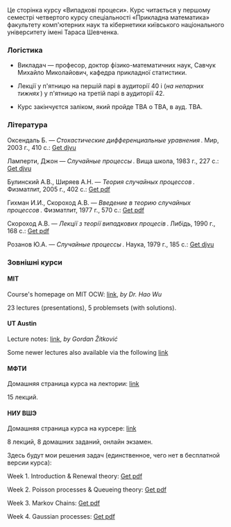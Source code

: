 <span class="text-muted">Це сторінка курсу &laquo;Випадкові процеси&raquo;. Курс читається у першому семестрі четвертого курсу спеціальності &laquo;Прикладна математика&raquo; факультету комп'ютерних наук та кібернетики київського національного університету імені Тараса Шевченка.</span>

<h3 class="text-primary">Логістика</h3>

- Викладач &mdash; професор, доктор фізико-математичних наук, Савчук Михайло Миколайович, кафедра прикладної статистики.

- Лекції у п'ятницю на першій парі в аудиторії 40 і (_на непарних тижнях_&thinsp;) у п'ятницю на третій парі в аудиторії 42.

- Курс закінчуєтся заліком, який пройде TBA о TBA, в ауд. TBA. 

<h3 class="text-primary">Література</h3>

Оксендаль&nbsp;Б. &mdash; _Стохастические дифференциальные уравнения_&thinsp;. Мир, 2003&nbsp;г., 410&nbsp;с.: <a class="badge badge-success" href="books/Оксендаль-Б.-Стохастические-дифференциальные-уравнения-Мир-2003.djvu">Get djvu</a>

Ламперти, Джон &mdash; _Случайные процессы_&thinsp;. Вища школа, 1983&nbsp;г., 227&nbsp;с.: <a class="badge badge-success" href="books/Ламперти,-Джон-Случайные-процессы.-Обзор-математической-теории-Вища-школа-1983.djvu">Get djvu</a>

Булинский&nbsp;А.В., Ширяев&nbsp;А.Н. &mdash; _Теория случайных процессов_&thinsp;. Физматлит, 2005&nbsp;г., 402&nbsp;с.: <a class="badge badge-success" href="books/Булинский-А.В.,-Ширяев-А.Н.-Теория-случайных-процессов-Физматлит-2005.pdf">Get pdf</a>

Гихман&nbsp;И.И., Скороход&nbsp;А.В. &mdash; _Введение в теорию случайных процессов_&thinsp;. Физматлит, 1977&nbsp;г., 570&nbsp;с.: <a class="badge badge-success" href="books/Гихман-И.И.,-Скороход-А.В.-Введение-теорию-случайных-процессов-Физматлит-1977.pdf">Get pdf</a>

Скороход&nbsp;А.В. &mdash; _Лекції з теорії випадкових процесів_&thinsp;. Либідь, 1990&nbsp;г., 168&nbsp;с.: <a class="badge badge-success" href="books/Скороход-А.В.-Лекції-з-теорії-випадкових-процесів-Либідь-1990.pdf">Get pdf</a>

Розанов&nbsp;Ю.А. &mdash; _Случайные процессы_&thinsp;. Наука, 1979&nbsp;г., 185&nbsp;с.: <a class="badge badge-success" href="books/Розанов-Ю.А.-Случайные-процессы-Наука-1979.djvu">Get djvu</a>

<h3 class="text-primary">Зовнішні курси</h3>

<h4 class="text-primary">MIT</h4>

Course's homepage on MIT OCW: [link](https://ocw.mit.edu/courses/mathematics/18-445-introduction-to-stochastic-processes-spring-2015/), _by Dr. Hao Wu_

<!-- You can also download the compact archive: [7-zip](18-445-Introduction-to-Stochastic-Processes-Spring'15/all.7z) -->

<span class="text-muted">23 lectures (presentations), 5 problemsets (with solutions).</span>

<h4 class="text-primary">UT Austin</h4>

Lecture notes: [link](https://web.ma.utexas.edu/users/gordanz/notes/introduction_to_stochastic_processes.pdf), _by Gordan Žitković_

Some newer lectures also available via the following [link](https://web.ma.utexas.edu/users/gordanz/lecture_notes_page.html)

<h4 class="text-primary">МФТИ</h4>

Домашняя страница курса на лектории: [link](https://lectoriy.mipt.ru/course/Maths-StochasticProcesses-15L)

<span class="text-muted">15 лекций.</span>

<h4 class="text-primary">НИУ ВШЭ</h4>

Домашняя страница курса на курсере: [link](https://www.coursera.org/learn/stochasticprocesses/home/welcome)

<span class="text-muted">8 лекций, 8 домашних заданий, онлайн экзамен.</span>

Здесь будут мои решения задач (единственное, чего нет в бесплатной версии курса):

Week 1. Introduction &amp; Renewal theory:  <a class="badge badge-success" href="hse/1_sol.pdf">Get pdf</a>

Week 2. Poisson processes &amp; Queueing theory: <a class="badge badge-success" href="hse/2_sol.pdf">Get pdf</a>

Week 3. Markov Chains: <a class="badge badge-success" href="hse/3_sol.pdf">Get pdf</a>

Week 4. Gaussian processes: <a class="badge badge-success" href="hse/4_sol.pdf">Get pdf</a>
